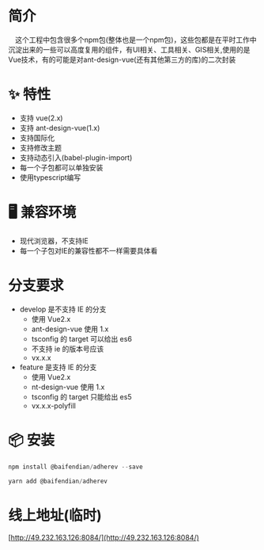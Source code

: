 # 简介
&ensp;&ensp;这个工程中包含很多个npm包(整体也是一个npm包)，这些包都是在平时工作中沉淀出来的一些可以高度复用的组件，有UI相关、工具相关、GIS相关,使用的是Vue技术，有的可能是对ant-design-vue(还有其他第三方的库)的二次封装

# ✨ 特性
- 支持 vue(2.x)
- 支持 ant-design-vue(1.x)
- 支持国际化
- 支持修改主题
- 支持动态引入(babel-plugin-import)
- 每一个子包都可以单独安装
- 使用typescript编写

# 🖥 兼容环境
- 现代浏览器，不支持IE
- 每一个子包对IE的兼容性都不一样需要具体看

# 分支要求
- develop 是不支持 IE 的分支
  - 使用 Vue2.x
  - ant-design-vue 使用 1.x
  - tsconfig 的 target 可以给出 es6
  - 不支持 ie 的版本号应该
  - vx.x.x
- feature 是支持 IE 的分支
  - 使用 Vue2.x
  - nt-design-vue 使用 1.x
  - tsconfig 的 target 只能给出 es5
  - vx.x.x-polyfill
  
# 📦 安装
```javascript
npm install @baifendian/adherev --save
``` 

```javascript
yarn add @baifendian/adherev
``` 

# 线上地址(临时)
[http://49.232.163.126:8084/](http://49.232.163.126:8084/)
